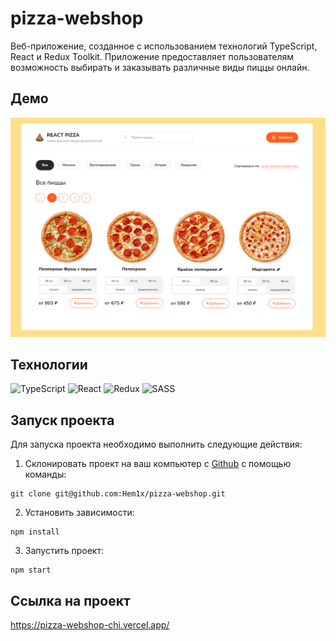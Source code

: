 # pizza-webshop

Веб-приложение, созданное с использованием технологий TypeScript, React и Redux Toolkit. Приложение предоставляет пользователям возможность выбирать и заказывать различные виды пиццы онлайн.

## Демо

![Animated GIF](./demo.png)

## Технологии

![TypeScript](https://img.shields.io/badge/TypeScript-000?style=for-the-badge&logo=Typescript)
![React](https://img.shields.io/badge/React-000?style=for-the-badge&logo=react)
![Redux](https://img.shields.io/badge/Redux-000?style=for-the-badge&logo=redux)
![SASS](https://img.shields.io/badge/SASS-000?style=for-the-badge&logo=SASS)

## Запуск проекта

Для запуска проекта необходимо выполнить следующие действия:

1. Склонировать проект на ваш компьютер с [Github](https://github.com/Hem1x/pizza-webshop) с помощью команды:

```
git clone git@github.com:Hem1x/pizza-webshop.git
```

2. Установить зависимости:

```
npm install
```

3. Запустить проект:

```
npm start
```

## Ссылка на проект

https://pizza-webshop-chi.vercel.app/
